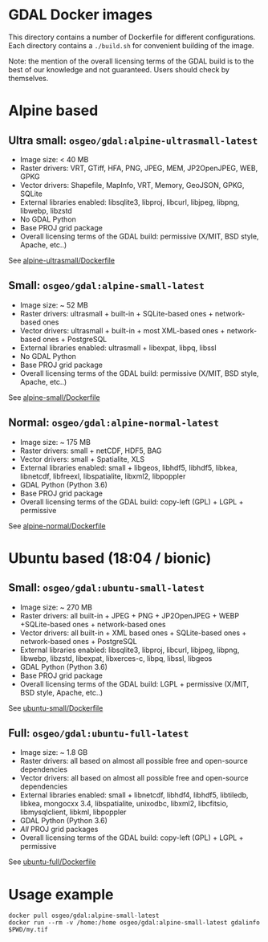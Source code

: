 GDAL Docker images
==================

This directory contains a number of Dockerfile for different configurations.
Each directory contains a `./build.sh` for convenient building of the image.

Note: the mention of the overall licensing terms of the GDAL build is to the
best of our knowledge and not guaranteed. Users should check by themselves.

# Alpine based

## Ultra small: `osgeo/gdal:alpine-ultrasmall-latest`

* Image size: < 40 MB
* Raster drivers: VRT, GTiff, HFA, PNG, JPEG, MEM, JP2OpenJPEG, WEB, GPKG
* Vector drivers: Shapefile, MapInfo, VRT, Memory, GeoJSON, GPKG, SQLite
* External libraries enabled: libsqlite3, libproj, libcurl, libjpeg, libpng, libwebp, libzstd
* No GDAL Python
* Base PROJ grid package
* Overall licensing terms of the GDAL build: permissive (X/MIT, BSD style, Apache, etc..)

See [alpine-ultrasmall/Dockerfile](alpine-ultrasmall/Dockerfile)

## Small: `osgeo/gdal:alpine-small-latest`

* Image size: ~ 52 MB
* Raster drivers: ultrasmall + built-in + SQLite-based ones + network-based ones
* Vector drivers: ultrasmall + built-in + most XML-based ones + network-based ones + PostgreSQL
* External libraries enabled: ultrasmall + libexpat, libpq, libssl
* No GDAL Python
* Base PROJ grid package
* Overall licensing terms of the GDAL build: permissive (X/MIT, BSD style, Apache, etc..)

See [alpine-small/Dockerfile](alpine-small/Dockerfile)

## Normal: `osgeo/gdal:alpine-normal-latest`

* Image size: ~ 175 MB
* Raster drivers: small + netCDF, HDF5, BAG
* Vector drivers: small + Spatialite, XLS
* External libraries enabled: small + libgeos, libhdf5, libhdf5, libkea, libnetcdf, libfreexl,
  libspatialite, libxml2, libpoppler
* GDAL Python (Python 3.6)
* Base PROJ grid package
* Overall licensing terms of the GDAL build: copy-left (GPL) + LGPL + permissive

See [alpine-normal/Dockerfile](alpine-normal/Dockerfile)

# Ubuntu based (18:04 / bionic)

## Small: `osgeo/gdal:ubuntu-small-latest`

* Image size: ~ 270 MB
* Raster drivers: all built-in + JPEG + PNG + JP2OpenJPEG + WEBP +SQLite-based ones + network-based ones
* Vector drivers: all built-in + XML based ones + SQLite-based ones + network-based ones + PostgreSQL
* External libraries enabled: libsqlite3, libproj, libcurl, libjpeg, libpng, libwebp,
  libzstd, libexpat, libxerces-c, libpq, libssl, libgeos
* GDAL Python (Python 3.6)
* Base PROJ grid package
* Overall licensing terms of the GDAL build: LGPL + permissive (X/MIT, BSD style, Apache, etc..)

See [ubuntu-small/Dockerfile](ubuntu-small/Dockerfile)

## Full: `osgeo/gdal:ubuntu-full-latest`

* Image size: ~ 1.8 GB
* Raster drivers: all based on almost all possible free and open-source dependencies
* Vector drivers: all based on almost all possible free and open-source dependencies
* External libraries enabled: small + libnetcdf, libhdf4, libhdf5, libtiledb, libkea,
  mongocxx 3.4, libspatialite, unixodbc, libxml2, libcfitsio, libmysqlclient,
  libkml, libpoppler
* GDAL Python (Python 3.6)
* *All* PROJ grid packages
* Overall licensing terms of the GDAL build: copy-left (GPL) + LGPL + permissive

See [ubuntu-full/Dockerfile](ubuntu-full/Dockerfile)


# Usage example

```shell
docker pull osgeo/gdal:alpine-small-latest
docker run --rm -v /home:/home osgeo/gdal:alpine-small-latest gdalinfo $PWD/my.tif
```
